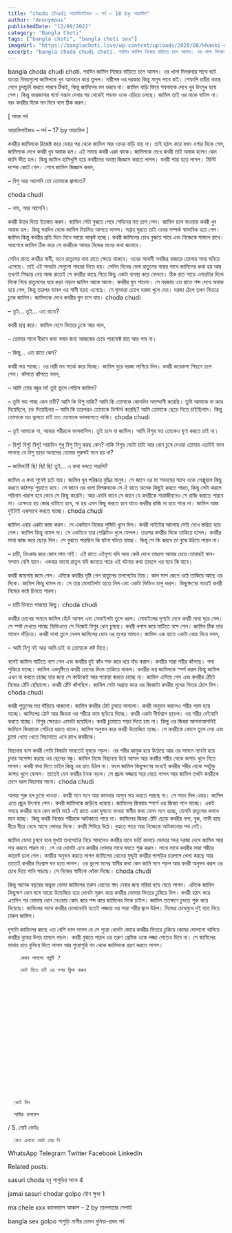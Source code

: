 ```yaml
---
title: "choda chudi আয়ামিলাইজড – পর্ব – 18 by আয়ামিল"
author: "Anonymous"
publishedDate: "12/09/2022"
category: "Bangla Choti"
tags: ["bangla choti", "bangla choti sex"]
imageUrl: "https://banglachoti.live/wp-content/uploads/2020/08/khanki-sasuri-150x150.jpg"
excerpt: "bangla choda chudi choti. পরদিন জামিল নিজের বাড়িতে চলে আসল। ওর খালা দিলরুবার সাথে ঘটে যাওয়া বিষয়গুলো জামিলকে খুব আনমনে করে তুলল। নারীসঙ্গ ওর দরকার কিন্তু মানুষ পাবে কই। শেফালি চাচীর কাছে গেলে চুদাচ..."
---
```


bangla choda chudi choti. পরদিন জামিল নিজের বাড়িতে চলে আসল। ওর খালা দিলরুবার সাথে ঘটে যাওয়া বিষয়গুলো জামিলকে খুব আনমনে করে তুলল। নারীসঙ্গ ওর দরকার কিন্তু মানুষ পাবে কই। শেফালি চাচীর কাছে গেলে চুদাচুদি করতে পারবে ঠিকই, কিন্তু জামিলের মন ভরবে না। জামিল বাড়ি ফিরে শবনমকে দেখে খুব উৎসুখ হয়ে গেল। কিন্তু ফারজানার গর্ভে সন্তান দেবার পর থেকেই শবনম ওকে এড়িয়ে চলছে। জামিল তাই ওর মাকে ঘাটাল না। বরং কবরীর দিকে মন দিবে বলে ঠিক করল।


[
সমস্ত পর্ব


আয়ামিলাইজড – পর্ব – 17 by আয়ামিল
]


কবরীর জামিলকে রিজেক্ট করে দেবার পর থেকে জামিল আর ওদের বাড়ি যায় না। তাই হঠাৎ করে যখন এশার দিকে গেল, জামিলকে দেখে কবরী খুব অবাক হল। এই সময়ে কবরী একা থাকে। জামিলকে দেখে কবরী তাই অবাক হলেও কেন জানি ভীত হল। কিন্তু জামিল হাসিখুশি হয়ে কবরীদের অবস্থা জিজ্ঞাস করতে লাগল। কবরী শান্ত হতে লাগল। মিনিট দশেক কেটে গেল। শেষে জামিল জিজ্ঞাস করল,

– বিশু আর আসেনি তো তোমাকে জ্বালাতে?


choda chudi


– নাহ, আর আসেনি।

কবরী উত্তর দিতে ইতস্তত করল। জামিল সেটা বুঝতে পেরে সেদিনের মত চলে গেল। জামিল চলে যাওয়ায় কবরী খুব অবাক হল। কিন্তু পরদিন থেকে জামিল নিয়মিত আসতে লাগল। সপ্তাহ ঘুরতে তাই ওদের সম্পর্ক স্বাভাবিক হয়ে গেল। জামিল কিন্তু কবরীর প্রতি দিনে দিনে আরো আকৃষ্ট হচ্ছে। কবরী জামিলের চোখ বুঝতে পারে এবং নিজেকে সামলে রাখে। অবশেষে জামিল ঠিক করে সে কবরীকে আবার নিজের মনের কথা জানাবে।


সেদিন রাতে কবরীর স্বামী, মানে রাতুলের বাবা রাতে ক্ষেতে থাকবে। ওদের আবাদী সবজির বাজারে তোলার সময় ঘনিয়ে এসেছে। তাই এই সময়টা সেগুলো পাহারা দিতে হয়। সেদিন দিনের বেলা রাতুলের বাবার সাথে জামিলের কথা হয় আর তখনই সিদ্ধান্ত নেয় আজ রাতেই সে কবরীর কাছে গিয়ে কিছু একটা ব্যবস্থা করে ফেলবে। ঠিক রাত সাড়ে এগারটার দিকে দিকে গিয়ে রাতুলদের ঘরে কড়া নাড়ল জামিল আস্তে আস্তে। কবরীর ঘুম পাতলা। সে দরজায় এত রাতে শব্দ দেখে অবাক হয়ে গেল, কিন্তু তারপর ভাবল ওর স্বামী হয়ত এসেছে। সে ঘুমভরা চোখে দরজা খুলে দেয়। দরজা ঠেলে তখন ভিতরে ঢুকে জামিল। জামিলকে দেখে কবরীর ঘুম চলে যায়। choda chudi


– তুই… তুই… এত রাতে?

কবরী প্রশ্ন করে। জামিল হেসে ভিতরে ঢুকে আর বলে,

– তোমার সাথে নীরবে কথা বলার জন্য আজকের চেয়ে পারফেক্ট রাত আর পাব না।

– কিন্তু… এত রাতে কেন?












কবরী ভয় পাচ্ছে। ওর নারী মন সতর্ক করে দিচ্ছে। জামিল ঘুরে দরজা লাগিয়ে দিল। কবরী কয়েকপা পিছনে চলে গেল। কাঁপতে কাঁপতে বলল,

– আমি তোর বন্ধুর মা! তুই ভুলে গেছিস জামিল?

– তুমি ভয় পাচ্ছ কেন চাচী? আমি কি বিশু নাকি? আমি কি তোমাকে কোনদিন অসম্মানী করেছি। তুমি আমাকে না করে দিয়েছিলে, চড় দিয়েছিলর – আমি কি তারপরও তোমাকে ডিস্টার্ব করেছি? আমি তোমাকে ছেড়ে দিতে চাইছিলাম। কিন্তু তোমাকে যত ভুলতে চাই তত তোমাকে ভালবাসতে থাকি। choda chudi


– তুই আমাকে না, আমার শরীরকে ভালবাসিস। তুই চলে যা জামিল। আমি বিশুর মত তোকেও ঘৃণা করতে চাই না।


– বিশু! বিশু! বিশু! সারাদিন শুধু বিশু বিশু করছ কেন? নাকি বিশুর ভোটা চাটা আর ধোন চুষে দেওয়া তোমার এতটাই ভাল লাগছে যে বিশু ছাড়া অন্যদের তোমার পুরুষই মনে হয় না?


– জামিল!!! ছি! ছি! ছি! তুই… এ কথা বলতে পারলি?


জামিল এ কথা শুনেই চটে যায়। জামিল খুব পরিষ্কার বুদ্ধির মানুষ। সে জানে ওর মা শবনমের সাথে ওকে সেক্সুয়াল কিছু করতে কাঠগড় পুড়াতে হবে। সে জানে ওর খালা দিলরুবাকে সে ঐ রাতে অনেক কিছুই করতে পারত, কিন্তু সেটা করলে পরিনাম খারাপ হবে ভেবে সে কিছু করেনি। আর এমনি ভাবে সে জানে যে কবরীকে সারাজীবনেও সে রাজি করাতে পারবে না। এক্ষেত্রে হয় জোর খাটাতে হবে, না হয় এমন কিছু করতে হবে যাতে কবরীর রাজি না হয়ে পারে না। জামিল আজ দুইটাই একসাথে করতে যাচ্ছে। choda chudi


জামিল এবার একটা কান্ড করল। সে একটানে নিজের লুঙ্গিটা খুলে দিল। কবরী লাইটের আলোয় সেটা দেখে স্তম্ভিত হয়ে গেল। জামিল কিন্তু থামল না। সে একটানে তার গেঞ্জিটাও খুলে ফেলল। তারপর কবরীর দিকে তাকিয়ে হাসল। কবরীর মাথা কাজ করে ছেড়ে দিল। সে বুঝতে পারছিল কি ঘটনা ঘটতে যাচ্ছে। কিন্তু সে কি করবে তা বুঝে উঠতে পারল না।


– চাচী, চিৎকার করে কোন লাভ নাই। এই রাতে এইদৃশ্য যদি অন্য কেউ দেখে তাহলে আমার চেয়ে তোমারই মান-সম্মান বেশি যাবে। একবার ভাবো রাতুল যদি জানতে পারে এই ঘটনার কথা তাহলে ওর মনে কি যাবে।


কবরী জায়গায় জমে গেল। এদিকে কবরীর দৃষ্টি গেল রাতুলের তলপেটের নিচে। কাল সাপ জেগে ওঠে তাকিয়ে আছে ওর দিকে। জামিল কিন্তু থামল না। সে তার মোবাইলটা হাতে নিল এবং একটা ভিডিও চালু করল। কিছুক্ষণের মধ্যেই কবরী নিজের কন্ঠে চিনতে পারল।


– চাচী চিনতে পারছো কিছু। choda chudi


কবরীর চোখের সামনে জামিল হেঁটে আসল এবং মোবাইলটা তুলে ধরল। মোবাইলের দৃশ্যটা দেখে কবরী মাথা ঘুরে গেল। সে স্পষ্ট দেখতে পাচ্ছে ভিডিওতে সে নিজেই বিশুর ধোন চুষছে। কবরী ধপাস করে মাটিতে বসে গেল। জামিল ঠিক তার সামনে দাঁড়িয়ে। কবরী মাথা তুলে দেখল জামিলের ধোন ওর মুখের সামনে। জামিল এক হাতে একটা খেচে দিয়ে বলল,


– আমি বিশু নই আর আমি চাই না তোমাকে কষ্ট দিতে।


বলেই জামিল মাটিতে বসে গেল এবং কবরীর দুই কাঁধ শক্ত করে ধরে দাঁড় করাল। কবরীর সারা শরীর কাঁপছে। গলা শুকিয়ে যাচ্ছে। জামিল একদৃষ্টিতে কবরী চোখের দিকে তাকিয়ে থাকল। কবরীর ভয় জামিলকে স্পর্শ করল কিন্তু জামিল এখন যা করতে চাচ্ছে তার জন্য সে কাউকেই আর পরোয়া করতে চাচ্ছে না। জামিল এগিয়ে গেল এবং কবরীর ঠোঁটে নিজের ঠোঁট ছোঁয়ালো। কবরী ঠোঁট কাঁপছিল। জামিল সেটা অগ্রাহ্য করে ওর জিব্বাটা কবরীর মুখের ভিতর ঠেলে দিল। choda chudi


কবরী পুতুলের মত দাঁড়িয়ে থাকলো। জামিল কবরীর ঠোট চুষতে লাগলো। কবরী অনুভব করলেও শরীর গরম হয়ে যাচ্ছে। জামিলের ঠোট আর জিহবা ওর শরীরে কাম ছড়িয়ে দিচ্ছে। কবরী একটা দীর্ঘশ্বাস ছাড়ল। ওর শরীর বেইমানি করতে যাচ্ছে। বিশুর ক্ষেত্রেও এমনটা হয়েছিল। কবরী চুমোতে সাড়া দিতে চায় না। কিন্তু ওর জিহ্বা আপনাআপনিই জামিলে জিহ্বাকে পেচিয়ে ধরতে থাকে। জামিল অনুভব করে কবরী উত্তেজিত হচ্ছে। সে কবরীকে কোলে তুলে নেয় এবং চুমো খেতে খেতে বিছানাতে এনে রাখে কবরীকে।


বিছানায় বসে কবরী গোটা বিষয়টা ভাবতেই মুষড়ে পড়ল। ওর শরীর কামুক হয়ে উঠেছে আর ওর সামনে ন্যাংটা হয়ে চুদার অপেক্ষা করছে ওর ছেলের বন্ধু। জামিল নিজে বিছানায় উঠে আসল আর কবরীর শরীর থেকে কাপড় খুলে নিতে লাগল। কবরী বাধা দিতে চাইল কিন্তু ওর হাত উঠল না। ফলে জামিল কিছুক্ষণের মধ্যেই কবরীর শরীর থেকে সবটুকু কাপড় খুলে ফেলল। তাতেই যেন কবরীর টনক নড়ল। সে প্রচন্ড লজ্জায় সরে যেতে লাগল আর জামিল তখনি কবরীকে চেপে ধরল বিছানার সাথে। choda chudi


আবার শুরু হল চুমো খাওয়া। কবরী মনে মনে আর কামনার আগুন সহ্য করতে পারছে না। সে সাড়া দিল এবার। জামিল এতে প্রচুর উৎসাহ পেল। কবরী জামিলকে জড়িয়ে ধরেছে। জামিলের জিহ্বার স্পর্শে ওর জিহ্বা গলে যাচ্ছে। একই সময়ে কবরীর মনে কেন জানি মাঠে এই রাতে একা ঘুমাতে যাওয়া স্বামীর কথা যেমন মনে হচ্ছে, তেমনি রাতুলের কথাও মনে হচ্ছে। কিন্তু কবরী নিজের শরীরকে আটকাতে পারে না। জামিলের জিহ্বা ঠোঁট ছেড়ে কবরীর গলা, বুক, নাভী হয়ে ধীরে ধীরে নেমে আসে ভোদার দিকে। কবরী শিউরে উঠে। বুঝতে পারে আর নিজেকে আটকানোর পথ নেই।


জামিল ভোদা চুষবে বলে মুখটা তলপেটের নিচে আনলেও কবরীর বালে ভর্তি কালচে ভোদার সদর দরজা দেখে জামিল আর সহ্য করতে পারল না। সে ওর ধোনটা এনে কবরীর ভোদার সাথে ঘষতে শুরু করল। সাথে সাথে কবরীর সারা শরীরে কারেন্ট চলে গেল। কবরীর অনুভব করতে লাগল জামিলের ধোনের মুন্ডুটা কবরীর পাপড়ির চারপাশ খেলা করছে আর তাতেই কবরীর নিঃশ্বাস ঘন হতে লাগল। ওর ভুলো মনের স্বামীর কথা কেন জানি মনে পড়ল আর কবরী অনুভব করল ওর চোখ দিয়ে পানি পড়ছে। সে নিজের স্বামীকে ধোঁকা দিচ্ছে। choda chudi


কিন্তু অনেক বছরের অদ্ভুক্ত ভোদা জামিলের তরুন ধোনের স্বাদ নেবার জন্য মরিয়া হয়ে যেতে লাগল। এদিকে জামিল কিছুক্ষণ ধোন ঘষে আরো উত্তেজিত হয়ে ধোনটা সুরুৎ করে কবরীর ভোদার ভিতরে ঢুকিয়ে দিল। কবরী হঠাৎ করে এতদিন পর ভোদায় ধোন নেওয়ায় কোৎ করে শব্দ করে জামিলের দিকে চাইল। জামিল ততক্ষণে চুদতে শুরু করে দিয়েছে। জামিলের সাথে কবরীর চোখাচোখি হতেই লজ্জায় ওর সারা শরীর জ্বলে উঠল। নিজের চোখমুখে দুই হাত দিয়ে ঢাকল জামিল।


দৃশ্যটা জামিলের কাছে এত বেশি ভাল লাগল যে সে পুরো ধোনটা জোরে কবরীর ভিতরে ঢুকিয়ে কোমর দোলানো থামিয়ে কবরীর বুকের উপর হামলে পড়ল। কবরী বুঝতে পারল ওর তরুণ প্রেমিক ওকে লজ্জা পেতেও দিবে না। সে জামিলের মাথায় হাত বুলিয়ে দিতে লাগল আর পুরোপুরি মন থেকে জামিলকে গ্রহণ করতে লাগল।​


 
 
 
        কেমন লাগলো গল্পটি ?      
 
        ভোট দিতে হার্ট এর ওপর ক্লিক করুন      
 
 
 
 
 
 
 
 
 
 
 
 
 
 
 
 
 
 
 
 
 
      ভোট দিন    
 
      সার্বিক ফলাফল 
 / 5. মোট ভোটঃ 
 
 
      কেও এখনো ভোট দেয় নি    
 
 
 
 
WhatsApp
Telegram
Twitter
Facebook
LinkedIn




Related posts:






sasuri choda হবু শাশুড়ির সাথে 4




jamai sasuri chodar golpo যৌন ক্ষুধা 1




ma chele xxx ক্যানভাসে আকাশ – 2 by তালপাতার সেপাই




bangla sex golpo শাশুড়ি মাগীর চোদন দুনিয়া-প্রথম পর্ব
